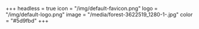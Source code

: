 +++
headless = true
icon = "/img/default-favicon.png"
logo = "/img/default-logo.png"
image = "/media/forest-3622519_1280-1-.jpg"
color = "#5d9fbd"
+++
